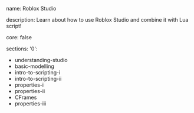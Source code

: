 name: Roblox Studio

description: Learn about how to use Roblox Studio and combine it with Lua script!

core: false

sections: 
    '0': 
- understanding-studio
- basic-modelling
- intro-to-scripting-i
- intro-to-scripting-ii
- properties-i
- properties-ii
- CFrames
- properties-iii
